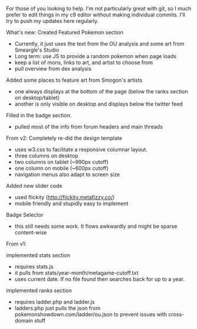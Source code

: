 For those of you looking to help. I'm not particularly great with git, so I much prefer to edit things in my c9 editor without making individual commits. I'll try to push my updates here regularly. 

What's new:
Created Featured Pokemon section
- Currently, it just uses the text from the OU analysis and some art from Smeargle's Studio
- Long term: use JS to provide a random pokemon when page loads
- keep a list of mons, links to art, and artist to choose from
- pull overview from dex analysis

Added some places to feature art from Smogon's artists
- one always displays at the bottom of the page (below the ranks section on desktop/tablet)
- another is only visible on desktop and displays below the twitter feed

Filled in the badge section.
- pulled most of the info from forum headers and main threads

From v2:
Completely re-did the design template
- uses w3.css to facilitate a responsive columnar layout.
- three columns on desktop
- two columns on tablet (~990px cutoff)
- one column on mobile (~600px cutoff)
- navigation menus also adapt to screen size

Added new slider code
- used flickity (http://flickity.metafizzy.co/)
- mobile friendly and stupidly easy to implement

Badge Selector
- this still needs some work. It flows awkwardly and might be sparse content-wise

From v1:

implemented stats section
- requires stats.js
- it pulls from stats/year-month/metagame-cutoff.txt
- uses current date. If no file found then searches back for up to a year.

implemented ranks section
- requires ladder.php and ladder.js
- ladders.php just pulls the json from pokemonshowdown.com/ladder/ou.json to prevent issues with cross-domain stuff